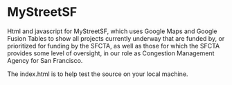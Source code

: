 MyStreetSF
==========

Html and javascript for MyStreetSF, which uses Google Maps and Google Fusion Tables to show all projects currently underway that are funded by, or prioritized for funding by the SFCTA, as well as those for which the SFCTA provides some level of oversight, in our role as Congestion Management Agency for San Francisco.



The index.html is to help test the source on your local machine.


